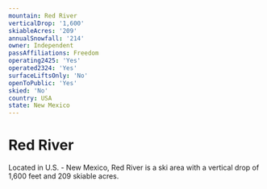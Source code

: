 ```yaml
---
mountain: Red River
verticalDrop: '1,600'
skiableAcres: '209'
annualSnowfall: '214'
owner: Independent
passAffiliations: Freedom
operating2425: 'Yes'
operated2324: 'Yes'
surfaceLiftsOnly: 'No'
openToPublic: 'Yes'
skied: 'No'
country: USA
state: New Mexico
---
```


# Red River

Located in U.S. - New Mexico, Red River is a ski area with a vertical drop of 1,600 feet and 209 skiable acres.

